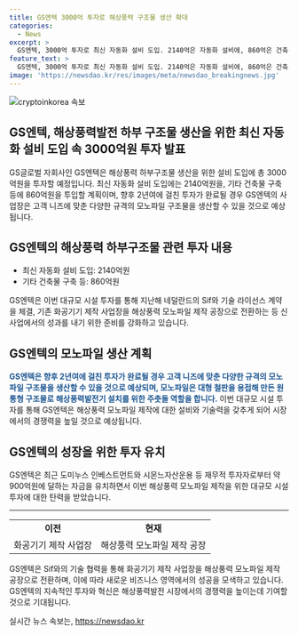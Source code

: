 ```yaml
---
title: GS엔텍 3000억 투자로 해상풍력 구조물 생산 확대
categories:
  - News
excerpt: >
  GS엔텍, 3000억 투자로 최신 자동화 설비 도입. 2140억은 자동화 설비에, 860억은 건축물 구축 등에 투자. 향후 2년여 내에 해상풍력 모노파일 구조물 다양한 규격으로 생산 예정. 최근 재무적 투자로 약 900억원을 유치한 GS엔텍, 지난해 네덜란드 Sif와 기술 라이선스 계약 체결한 데 이어, 해상풍력 모노파일 제작 공장으로 변모 중. (150자)
feature_text: >
  GS엔텍, 3000억 투자로 최신 자동화 설비 도입. 2140억은 자동화 설비에, 860억은 건축물 구축 등에 투자. 향후 2년여 내에 해상풍력 모노파일 구조물 다양한 규격으로 생산 예정. 최근 재무적 투자로 약 900억원을 유치한 GS엔텍, 지난해 네덜란드 Sif와 기술 라이선스 계약 체결한 데 이어, 해상풍력 모노파일 제작 공장으로 변모 중. (150자)
image: 'https://newsdao.kr/res/images/meta/newsdao_breakingnews.jpg'
---
```


<p><img src="https://newsdao.kr/res/images/meta/newsdao_breakingnews.jpg" alt="cryptoinkorea 속보" /></p>

<h2>GS엔텍, 해상풍력발전 하부 구조물 생산을 위한 최신 자동화 설비 도입 속 3000억원 투자 발표</h2>

<p data-ke-size="size16">GS글로벌 자회사인 GS엔텍은 해상풍력 하부구조물 생산을 위한 설비 도입에 총 3000억원을 투자할 예정입니다. 최신 자동화 설비 도입에는 2140억원을, 기타 건축물 구축 등에 860억원을 투입할 계획이며, 향후 2년여에 걸친 투자가 완료될 경우 GS엔텍의 사업장은 고객 니즈에 맞춘 다양한 규격의 모노파일 구조물을 생산할 수 있을 것으로 예상됩니다.</p>

<h2 data-ke-size="size26">GS엔텍의 해상풍력 하부구조물 관련 투자 내용</h2>

<ul>
  <li>최신 자동화 설비 도입: 2140억원</li>
  <li>기타 건축물 구축 등: 860억원</li>
</ul>

<p data-ke-size="size16">GS엔텍은 이번 대규모 시설 투자를 통해 지난해 네덜란드의 Sif와 기술 라이선스 계약을 체결, 기존 화공기기 제작 사업장을 해상풍력 모노파일 제작 공장으로 전환하는 등 신사업에서의 성과를 내기 위한 준비를 강화하고 있습니다.</p>

<h2 data-ke-size="size26">GS엔텍의 모노파일 생산 계획</h2>

<p data-ke-size="size16"><b><span style="color: #1a5490;">GS엔텍은 향후 2년여에 걸친 투자가 완료될 경우 고객 니즈에 맞춘 다양한 규격의 모노파일 구조물을 생산할 수 있을 것으로 예상되며, 모노파일은 대형 철판을 용접해 만든 원통형 구조물로 해상풍력발전기 설치를 위한 주춧돌 역할을 합니다.</span></b> 이번 대규모 시설 투자를 통해 GS엔텍은 해상풍력 모노파일 제작에 대한 설비와 기술력을 갖추게 되어 시장에서의 경쟁력을 높일 것으로 예상됩니다.</p>

<h2 data-ke-size="size26">GS엔텍의 성장을 위한 투자 유치</h2>

<p data-ke-size="size16">GS엔텍은 최근 도미누스 인베스트먼트와 시몬느자산운용 등 재무적 투자자로부터 약 900억원에 달하는 자금을 유치하면서 이번 해상풍력 모노파일 제작을 위한 대규모 시설투자에 대한 탄력을 받았습니다.</p>

<hr data-ke-size="size15">

<table>
    <tr>
        <td style="text-align: center; height: 17px;"><b>이전</b></td>
        <td style="text-align: center; height: 17px;"><b>현재</b></td>
    </tr>
    <tr>
        <td style="text-align: center; height: 17px;">화공기기 제작 사업장</td>
        <td style="text-align: center; height: 17px;">해상풍력 모노파일 제작 공장</td>
    </tr>
</table>

<p data-ke-size="size16">GS엔텍은 Sif와의 기술 협력을 통해 화공기기 제작 사업장을 해상풍력 모노파일 제작 공장으로 전환하며, 이에 따라 새로운 비즈니스 영역에서의 성공을 모색하고 있습니다. GS엔텍의 지속적인 투자와 혁신은 해상풍력발전 시장에서의 경쟁력을 높이는데 기여할 것으로 기대됩니다.</p>
실시간 뉴스 속보는, <a href="https://newsdao.kr" rel="dofollow">https://newsdao.kr</a>


